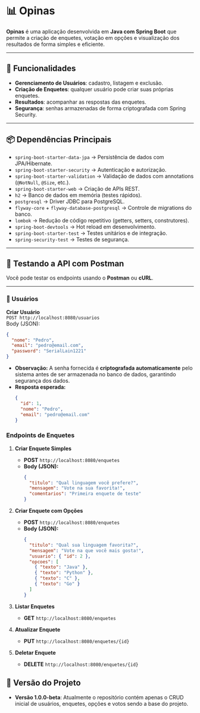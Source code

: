 # 📊 Opinas

**Opinas** é uma aplicação desenvolvida em **Java com Spring Boot** que permite a criação de enquetes, votação em opções e visualização dos resultados de forma simples e eficiente.

---

## 🚀 Funcionalidades

- **Gerenciamento de Usuários**: cadastro, listagem e exclusão.  
- **Criação de Enquetes**: qualquer usuário pode criar suas próprias enquetes.    
- **Resultados**: acompanhar as respostas das enquetes.  
- **Segurança**: senhas armazenadas de forma criptografada com Spring Security.  

---

## 📦 Dependências Principais

- `spring-boot-starter-data-jpa` → Persistência de dados com JPA/Hibernate.  
- `spring-boot-starter-security` → Autenticação e autorização.  
- `spring-boot-starter-validation` → Validação de dados com annotations (`@NotNull`, `@Size`, etc.).  
- `spring-boot-starter-web` → Criação de APIs REST.  
- `h2` → Banco de dados em memória (testes rápidos).  
- `postgresql` → Driver JDBC para PostgreSQL.  
- `flyway-core` + `flyway-database-postgresql` → Controle de migrations do banco.  
- `lombok` → Redução de código repetitivo (getters, setters, construtores).  
- `spring-boot-devtools` → Hot reload em desenvolvimento.  
- `spring-boot-starter-test` → Testes unitários e de integração.  
- `spring-security-test` → Testes de segurança.  

---

## 🧪 Testando a API com Postman

Você pode testar os endpoints usando o **Postman** ou **cURL**.

---

### 🔹 Usuários

**Criar Usuário**  
`POST http://localhost:8080/usuarios`  
Body (JSON):  
```json
{
  "nome": "Pedro",
  "email": "pedro@email.com",
  "password": "SerialLain1221"
}

```
   - **Observação:** A senha fornecida é **criptografada automaticamente** pelo sistema antes de ser armazenada no banco de dados, garantindo segurança dos dados.
   - **Resposta esperada:**  
     ```json
     {
       "id": 1,
       "nome": "Pedro",
       "email": "pedro@email.com"
     }
     ```

### Endpoints de Enquetes

1. **Criar Enquete Simples**  
   - **POST** `http://localhost:8080/enquetes`  
   - **Body (JSON):**
     ```json
     {
       "titulo": "Qual linguagem você prefere?",
       "mensagem": "Vote na sua favorita!",
       "comentarios": "Primeira enquete de teste"
     }
     ```

2. **Criar Enquete com Opções**  
   - **POST** `http://localhost:8080/enquetes`  
   - **Body (JSON):**
     ```json
     {
       "titulo": "Qual sua linguagem favorita?",
       "mensagem": "Vote na que você mais gosta!",
       "usuario": { "id": 2 },
       "opcoes": [
         { "texto": "Java" },
         { "texto": "Python" },
         { "texto": "C" },
         { "texto": "Go" }
       ]
     }
     ```

3. **Listar Enquetes**  
   - **GET** `http://localhost:8080/enquetes`

4. **Atualizar Enquete**  
   - **PUT** `http://localhost:8080/enquetes/{id}`

5. **Deletar Enquete**  
   - **DELETE** `http://localhost:8080/enquetes/{id}`

## 📝 Versão do Projeto

- **Versão  1.0.0-beta**: Atualmente o repositório contém apenas o CRUD inicial de usuários, enquetes, opções e votos sendo a base do projeto.
